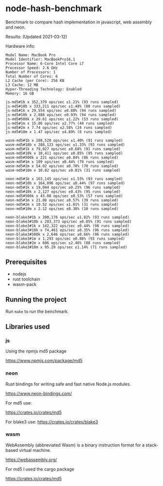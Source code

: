 # node-hash-benchmark

Benchmark to compare hash implementation in javascript, web assembly and neon.

Results: (Updated 2021-03-12)

Hardware info:

```plaintxt
Model Name: MacBook Pro
Model Identifier: MacBookPro16,1
Processor Name: 6-Core Intel Core i7
Processor Speed: 2.6 GHz
Number of Processors: 1
Total Number of Cores: 6
L2 Cache (per Core): 256 KB
L3 Cache: 12 MB
Hyper-Threading Technology: Enabled
Memory: 16 GB
```

```plaintxt
js-md5#1b x 352,379 ops/sec ±1.21% (93 runs sampled)
js-md5#10b x 333,211 ops/sec ±1.48% (88 runs sampled)
js-md5#1k x 29,554 ops/sec ±0.88% (94 runs sampled)
js-md5#10k x 2,888 ops/sec ±0.93% (94 runs sampled)
js-md5#500k x 39.61 ops/sec ±1.22% (53 runs sampled)
js-md5#1m x 15.86 ops/sec ±2.77% (44 runs sampled)
js-md5#2m x 7.74 ops/sec ±2.58% (24 runs sampled)
js-md5#10m x 1.47 ops/sec ±4.89% (8 runs sampled)

wasm-md5#1b x 288,520 ops/sec ±1.40% (91 runs sampled)
wasm-md5#10b x 288,123 ops/sec ±1.33% (93 runs sampled)
wasm-md5#1k x 79,027 ops/sec ±0.68% (91 runs sampled)
wasm-md5#10k x 10,411 ops/sec ±0.85% (95 runs sampled)
wasm-md5#500k x 221 ops/sec ±0.84% (86 runs sampled)
wasm-md5#1m x 109 ops/sec ±0.44% (79 runs sampled)
wasm-md5#2m x 54.02 ops/sec ±0.70% (70 runs sampled)
wasm-md5#10m x 10.82 ops/sec ±0.81% (31 runs sampled)

neon-md5#1b x 163,145 ops/sec ±1.53% (93 runs sampled)
neon-md5#10b x 164,096 ops/sec ±0.44% (97 runs sampled)
neon-md5#1k x 19,044 ops/sec ±0.25% (96 runs sampled)
neon-md5#10k x 2,127 ops/sec ±0.43% (95 runs sampled)
neon-md5#500k x 43.08 ops/sec ±0.53% (57 runs sampled)
neon-md5#1m x 21.08 ops/sec ±0.57% (39 runs sampled)
neon-md5#2m x 10.52 ops/sec ±1.01% (31 runs sampled)
neon-md5#10m x 2.12 ops/sec ±0.38% (10 runs sampled)

neon-blake3#1b x 200,176 ops/sec ±1.82% (93 runs sampled)
neon-blake3#10b x 203,373 ops/sec ±0.85% (91 runs sampled)
neon-blake3#1k x 142,322 ops/sec ±0.44% (98 runs sampled)
neon-blake3#10k x 74,461 ops/sec ±0.35% (96 runs sampled)
neon-blake3#500k x 2,646 ops/sec ±0.66% (96 runs sampled)
neon-blake3#1m x 1,293 ops/sec ±0.86% (93 runs sampled)
neon-blake3#2m x 606 ops/sec ±2.46% (88 runs sampled)
neon-blake3#10m x 95.29 ops/sec ±1.14% (71 runs sampled)
```

## Prerequisites

* nodejs
* rust toolchain
* wasm-pack

## Running the project

Run `make` to run the benchmark.

## Libraries used

### js

Using the npmjs md5 package

https://www.npmjs.com/package/md5

### neon

Rust bindings for writing safe and fast native Node.js modules.

https://www.neon-bindings.com/

For md5 use:

https://crates.io/crates/md5

For blake3 use:
https://crates.io/crates/blake3


### wasm

WebAssembly (abbreviated Wasm) is a binary instruction format for a stack-based virtual machine.

https://webassembly.org/

For md5 I used the cargo package

https://crates.io/crates/md5
